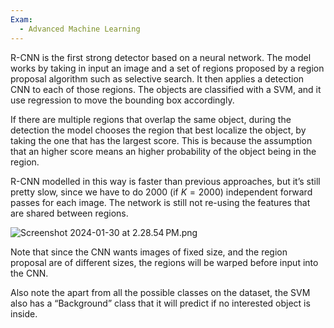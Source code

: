 ```yaml
---
Exam:
  - Advanced Machine Learning
---
```

R-CNN is the first strong detector based on a neural network. The model works by taking in input an image and a set of regions proposed by a region proposal algorithm such as selective search. It then applies a detection CNN to each of those regions. The objects are classified with a SVM, and it use regression to move the bounding box accordingly.

If there are multiple regions that overlap the same object, during the detection the model chooses the region that best localize the object, by taking the one that has the largest score. This is because the assumption that an higher score means an higher probability of the object being in the region.

R-CNN modelled in this way is faster than previous approaches, but it’s still pretty slow, since we have to do 2000 (if $K = 2000$) independent forward passes for each image. The network is still not re-using the features that are shared between regions.

![Screenshot 2024-01-30 at 2.28.54 PM.png](Screenshot_2024-01-30_at_2.28.54_PM.jpeg)

Note that since the CNN wants images of fixed size, and the region proposal are of different sizes, the regions will be warped before input into the CNN.

Also note the apart from all the possible classes on the dataset, the SVM also has a “Background” class that it will predict if no interested object is inside.